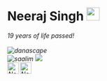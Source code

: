 # Neeraj Singh&nbsp;<img src="https://github.com/TheDudeThatCode/TheDudeThatCode/blob/master/Assets/Mario_Hello_Big.gif" width="30px">

<p>
  <em>
    19 years of life passed! <br>


<br>
<img src="https://komarev.com/ghpvc/?username=gamersnsp&style=flat-square" alt="danascape" /><br>
<img src="https://github-readme-stats.vercel.app/api?username=gamersnsp&show_icons=true&count_private=true&title_color=333&icon_color=333" alt="saalim" />
<img src="https://github-readme-stats.vercel.app/api/top-langs/?layout=compact&username=gamersnsp" />
<br>

  <a href="https://twitter.com/CodersNoon">
    <img align="left" alt="Neeraj Singh | Twitter" width="26px" src="https://github.com/TheDudeThatCode/TheDudeThatCode/blob/master/Assets/Twitter.svg" />
  </a>
  <a href="mailto:nirmalapanghal@gmail.com">
    <img align="left" alt="Neeraj Singh | Gmail" width="26px" src="https://github.com/TheDudeThatCode/TheDudeThatCode/blob/master/Assets/Gmail.svg" />
  </a>

<!-- Thanks to :- ⭐️ From [TheDudeThatCode](https://github.com/TheDudeThatCode) -->
